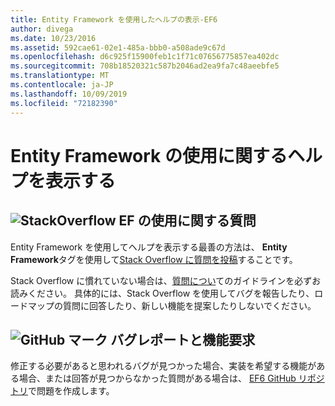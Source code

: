 ```yaml
---
title: Entity Framework を使用したヘルプの表示-EF6
author: divega
ms.date: 10/23/2016
ms.assetid: 592cae61-02e1-485a-bbb0-a508ade9c67d
ms.openlocfilehash: d6c925f15900feb1c1f71c07656775857ea402dc
ms.sourcegitcommit: 708b18520321c587b2046ad2ea9fa7c48aeebfe5
ms.translationtype: MT
ms.contentlocale: ja-JP
ms.lasthandoff: 10/09/2019
ms.locfileid: "72182390"
---
```

# <a name="get-help-using-entity-framework"></a>Entity Framework の使用に関するヘルプを表示する
## <a name="stackoverflowef6mediastackoverflowpng-questions-about-using-ef"></a>![StackOverflow](~/ef6/media/stackoverflow.png) EF の使用に関する質問  

Entity Framework を使用してヘルプを表示する最善の方法は、 **Entity Framework**タグを使用して[Stack Overflow に質問を投稿](https://stackoverflow.com/questions/ask)することです。  

Stack Overflow に慣れていない場合は、[質問につい](https://stackoverflow.com/help/asking)てのガイドラインを必ずお読みください。 具体的には、Stack Overflow を使用してバグを報告したり、ロードマップの質問に回答したり、新しい機能を提案したりしないでください。  

## <a name="github-markef6mediagithub-mark-32pxpng-bug-reports-and-feature-requests"></a>![GitHub マーク](~/ef6/media/github-mark-32px.png) バグレポートと機能要求  

修正する必要があると思われるバグが見つかった場合、実装を希望する機能がある場合、または回答が見つからなかった質問がある場合は、 [EF6 GitHub リポジトリ](https://github.com/aspnet/EntityFramework6/issues)で問題を作成します。
